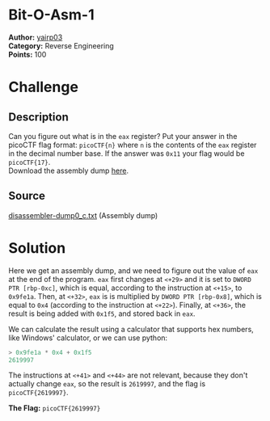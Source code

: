 # Bit-O-Asm-1

**Author:** [yairp03](https://github.com/yairp03)  
**Category:** Reverse Engineering  
**Points:** 100

# Challenge

## Description

Can you figure out what is in the `eax` register? Put your answer in the picoCTF flag format: `picoCTF{n}` where `n` is the contents of the `eax` register in the decimal number base. If the answer was `0x11` your flag would be `picoCTF{17}`.  
Download the assembly dump [here](./disassembler-dump0_c.txt).

## Source

[disassembler-dump0_c.txt](./disassembler-dump0_c.txt) (Assembly dump)

# Solution

Here we get an assembly dump, and we need to figure out the value of `eax` at the end of the program. `eax` first changes at `<+29>` and it is set to `DWORD PTR [rbp-0xc]`, which is equal, according to the instruction at `<+15>`, to `0x9fe1a`. Then, at `<+32>`, `eax` is is multiplied by `DWORD PTR [rbp-0x8]`, which is equal to `0x4` (according to the instruction at `<+22>`). Finally, at `<+36>`, the result is being added with `0x1f5`, and stored back in `eax`.

We can calculate the result using a calculator that supports hex numbers, like Windows' calculator, or we can use python:

```python
> 0x9fe1a * 0x4 + 0x1f5
2619997
```

The instructions at `<+41>` and `<+44>` are not relevant, because they don't actually change `eax`, so the result is `2619997`, and the flag is `picoCTF{2619997}`.

**The Flag:** `picoCTF{2619997}`
